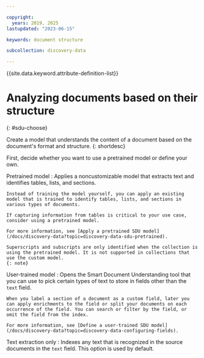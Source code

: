 ```yaml
---

copyright:
  years: 2019, 2025
lastupdated: "2023-06-15"

keywords: document structure

subcollection: discovery-data

---
```


{{site.data.keyword.attribute-definition-list}}

# Analyzing documents based on their structure
{: #sdu-choose}

Create a model that understands the content of a document based on the document's format and structure.
{: shortdesc}

First, decide whether you want to use a pretrained model or define your own.

Pretrained model
:   Applies a noncustomizable model that extracts text and identifies tables, lists, and sections.

    Instead of training the model yourself, you can apply an existing model that is trained to identify tables, lists, and sections in various types of documents.

    If capturing information from tables is critical to your use case, consider using a pretrained model.

    For more information, see [Apply a pretrained SDU model](/docs/discovery-data?topic=discovery-data-sdu-pretrained).

    Superscripts and subscripts are only identified when the collection is using the pretrained model. It is not supported in collections that use the custom model.
    {: note}

User-trained model
:   Opens the Smart Document Understanding tool that you can use to pick certain types of text to store in fields other than the `text` field. 

    When you label a section of a document as a custom field, later you can apply enrichments to the field or split your documents on each occurrence of the field. You can search or filter by the field, or omit the field from the index.

    For more information, see [Define a user-trained SDU model](/docs/discovery-data?topic=discovery-data-configuring-fields).

Text extraction only
:   Indexes any text that is recognized in the source documents in the `text` field. This option is used by default.
